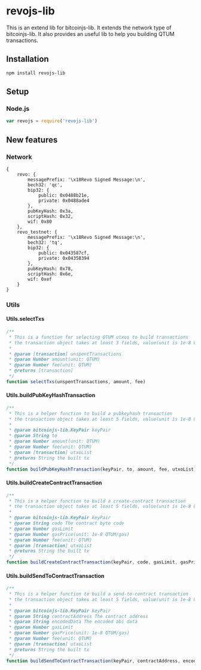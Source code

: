 # revojs-lib
This is an extend lib for bitcoinjs-lib.
It extends the network type of bitcoinjs-lib.
It also provides an useful lib to help you building QTUM transactions.

## Installation
``` bash
npm install revojs-lib
```

## Setup
### Node.js
``` javascript
var revojs = require('revojs-lib')
```

## New features
### Network
```
{
    revo: {
        messagePrefix: '\x18Revo Signed Message:\n',
        bech32: 'qc',
        bip32: {
            public: 0x0488b21e,
            private: 0x0488ade4
        },
        pubKeyHash: 0x3a,
        scriptHash: 0x32,
        wif: 0x80
    },
    revo_testnet: {
        messagePrefix: '\x18Revo Signed Message:\n',
        bech32: 'tq',
        bip32: {
            public: 0x043587cf,
            private: 0x04358394
        },
        pubKeyHash: 0x78,
        scriptHash: 0x6e,
        wif: 0xef
    }
}

```

### Utils
#### Utils.selectTxs
```javascript
/**
 * This is a function for selecting QTUM utxos to build transactions
 * the transaction object takes at least 3 fields, value(unit is 1e-8 QTUM) , confirmations and isStake
 *
 * @param [transaction] unspentTransactions
 * @param Number amount(unit: QTUM)
 * @param Number fee(unit: QTUM)
 * @returns [transaction]
 */
function selectTxs(unspentTransactions, amount, fee)
```
#### Utils.buildPubKeyHashTransaction
```javascript
/**
 * This is a helper function to build a pubkeyhash transaction
 * the transaction object takes at least 5 fields, value(unit is 1e-8 QTUM), confirmations, isStake, hash and pos
 *
 * @param bitcoinjs-lib.KeyPair keyPair
 * @param String to
 * @param Number amount(unit: QTUM)
 * @param Number fee(unit: QTUM)
 * @param [transaction] utxoList
 * @returns String the built tx
 */
function buildPubKeyHashTransaction(keyPair, to, amount, fee, utxoList)
```
#### Utils.buildCreateContractTransaction
```javascript
/**
 * This is a helper function to build a create-contract transaction
 * the transaction object takes at least 5 fields, value(unit is 1e-8 QTUM), confirmations, isStake, hash and pos
 *
 * @param bitcoinjs-lib.KeyPair keyPair
 * @param String code The contract byte code
 * @param Number gasLimit
 * @param Number gasPrice(unit: 1e-8 QTUM/gas)
 * @param Number fee(unit: QTUM)
 * @param [transaction] utxoList
 * @returns String the built tx
 */
function buildCreateContractTransaction(keyPair, code, gasLimit, gasPrice, fee, utxoList)
```
#### Utils.buildSendToContractTransaction
```javascript
/**
 * This is a helper function to build a send-to-contract transaction
 * the transaction object takes at least 5 fields, value(unit is 1e-8 QTUM), confirmations, isStake, hash and pos
 *
 * @param bitcoinjs-lib.KeyPair keyPair
 * @param String contractAddress The contract address
 * @param String encodedData The encoded abi data
 * @param Number gasLimit
 * @param Number gasPrice(unit: 1e-8 QTUM/gas)
 * @param Number fee(unit: QTUM)
 * @param [transaction] utxoList
 * @returns String the built tx
 */
function buildSendToContractTransaction(keyPair, contractAddress, encodedData, gasLimit, gasPrice, fee, utxoList)
```
